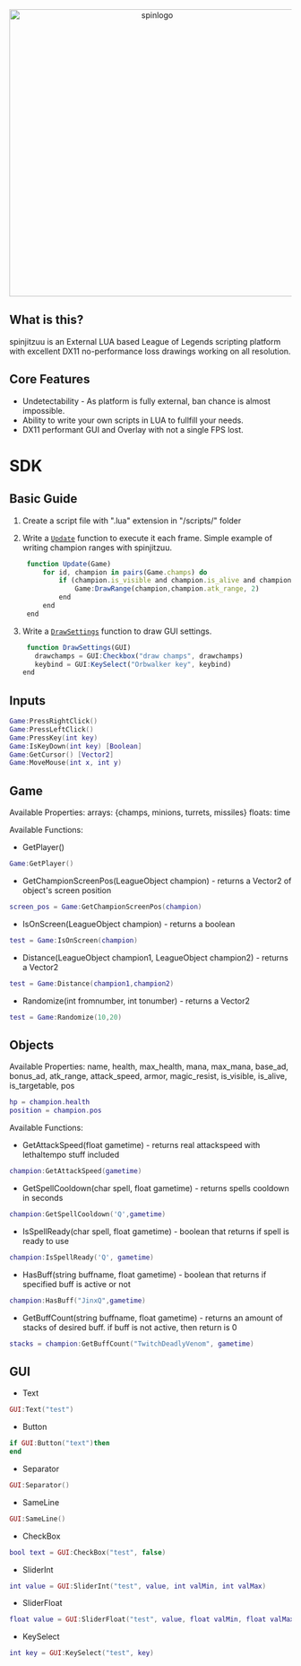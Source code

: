 <div align="center">
<img src="https://cdn.discordapp.com/attachments/989659099203506267/989659796003233862/watermark.png" alt="spinlogo" width="512">
</div>

## What is this?
spinjitzuu is an External LUA based League of Legends scripting platform with excellent DX11 no-performance loss drawings working on all resolution.

## Core Features
- Undetectability - As platform is fully external, ban chance is almost impossible.
- Ability to write your own scripts in LUA to fullfill your needs.
- DX11 performant GUI and Overlay with not a single FPS lost.


# SDK

## Basic Guide

1. Create a script file with ".lua" extension in "/scripts/" folder

2. Write a [`Update`](#Update) function to execute it each frame. Simple example of writing champion ranges with spinjitzuu.
   ```js
	function Update(Game)
		for id, champion in pairs(Game.champs) do
			if (champion.is_visible and champion.is_alive and champion.health > 0) then
				Game:DrawRange(champion,champion.atk_range, 2)
			end
		end
	end
	```
  
3. Write a [`DrawSettings`](#DrawSettings) function to draw GUI settings.
   ```js
	function DrawSettings(GUI) 
	  drawchamps = GUI:Checkbox("draw champs", drawchamps)
	  keybind = GUI:KeySelect("Orbwalker key", keybind)
   end
   ```
## Inputs
```lua
Game:PressRightClick()
Game:PressLeftClick()
Game:PressKey(int key)
Game:IsKeyDown(int key) [Boolean]
Game:GetCursor() [Vector2]
Game:MoveMouse(int x, int y)
```
## Game
Available Properties:
arrays: {champs, minions, turrets, missiles}
floats: time 

Available Functions:
- GetPlayer()
```lua
Game:GetPlayer()
```

- GetChampionScreenPos(LeagueObject champion) - returns a Vector2 of object's screen position
```lua
screen_pos = Game:GetChampionScreenPos(champion)
```
- IsOnScreen(LeagueObject champion) - returns a boolean
```lua
test = Game:IsOnScreen(champion)
```
- Distance(LeagueObject champion1, LeagueObject champion2) - returns a Vector2
```lua
test = Game:Distance(champion1,champion2)
```
- Randomize(int fromnumber, int tonumber) - returns a Vector2
```lua
test = Game:Randomize(10,20)
```


## Objects

Available Properties:
name, health, max_health, mana, max_mana, base_ad, bonus_ad, atk_range, attack_speed, armor, magic_resist, is_visible, is_alive, is_targetable, pos
```lua
hp = champion.health
position = champion.pos
```

Available Functions:
- GetAttackSpeed(float gametime) - returns real attackspeed with lethaltempo stuff included
```lua
champion:GetAttackSpeed(gametime)
```
- GetSpellCooldown(char spell, float gametime) - returns spells cooldown in seconds
```lua
champion:GetSpellCooldown('Q',gametime)
```
- IsSpellReady(char spell, float gametime) - boolean that returns if spell is ready to use
```lua
champion:IsSpellReady('Q', gametime)
```
- HasBuff(string buffname, float gametime) - boolean that returns if specified buff is active or not
```lua
champion:HasBuff("JinxQ",gametime)
```
- GetBuffCount(string buffname, float gametime) - returns an amount of stacks of desired buff. if buff is not active, then return is 0
```lua
stacks = champion:GetBuffCount("TwitchDeadlyVenom", gametime)
```

## GUI

- Text
```lua
GUI:Text("test")
```
- Button
```lua
if GUI:Button("text")then
end
```
- Separator
```lua
GUI:Separator()
```
- SameLine
```lua
GUI:SameLine()
```
- CheckBox
```lua
bool text = GUI:CheckBox("test", false)
```
- SliderInt
```lua
int value = GUI:SliderInt("test", value, int valMin, int valMax)
```
- SliderFloat
```lua
float value = GUI:SliderFloat("test", value, float valMin, float valMax)
```
- KeySelect
```lua
int key = GUI:KeySelect("test", key)
```


